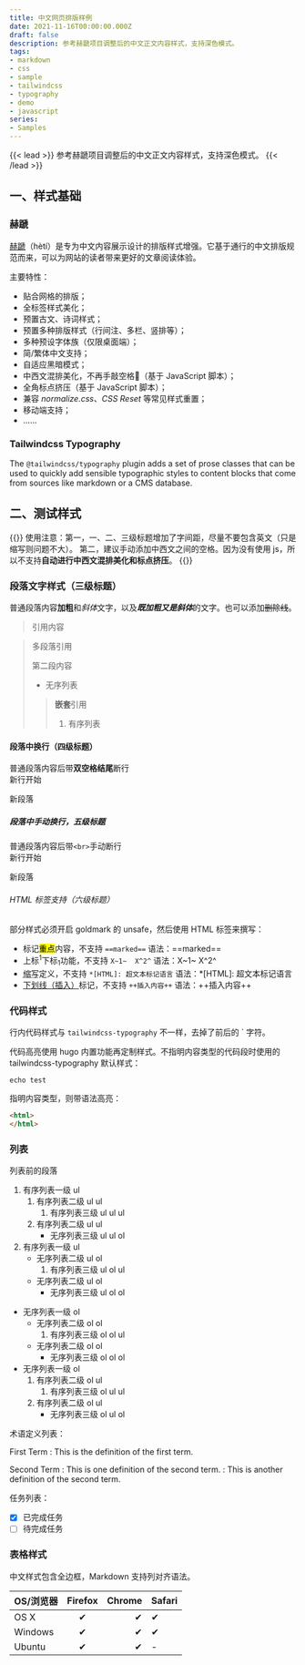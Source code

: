 ```yaml
---
title: 中文网页排版样例
date: 2021-11-16T00:00:00.000Z
draft: false
description: 参考赫蹏项目调整后的中文正文内容样式，支持深色模式。
tags: 
- markdown
- css
- sample
- tailwindcss
- typography
- demo
- javascript
series:
- Samples
---
```


{{< lead >}}
参考赫蹏项目调整后的中文正文内容样式，支持深色模式。
{{< /lead >}}

## 一、样式基础

### 赫蹏

[赫蹏](https://github.com/sivan/heti)（hètí）是专为中文内容展示设计的排版样式增强。它基于通行的中文排版规范而来，可以为网站的读者带来更好的文章阅读体验。

主要特性：
- 贴合网格的排版；
- 全标签样式美化；
- 预置古文、诗词样式；
- 预置多种排版样式（行间注、多栏、竖排等）；
- 多种预设字体族（仅限桌面端）；
- 简/繁体中文支持；
- 自适应黑暗模式；
- 中西文混排美化，不再手敲空格👏（基于 JavaScript 脚本）；
- 全角标点挤压（基于 JavaScript 脚本）；
- 兼容 *normalize.css*、*CSS Reset* 等常见样式重置；
- 移动端支持；
- ……

### Tailwindcss Typography

The `@tailwindcss/typography` plugin adds a set of prose classes that can be used to quickly add sensible typographic styles to content blocks that come from sources like markdown or a CMS database.

## 二、测试样式

{{<alert>}}
使用注意：第一，一、二、三级标题增加了字间距，尽量不要包含英文（只是缩写则问题不大）。
第二，建议手动添加中西文之间的空格。因为没有使用 js，所以不支持**自动进行中西文混排美化和标点挤压**。
{{</alert>}}

### 段落文字样式（三级标题）
普通段落内容**加粗**和*斜体*文字，以及***既加粗又是斜体***的文字。也可以添加~~删除线~~。

> 引用内容

> 多段落引用
>
> 第二段内容
> - 无序列表
>> **嵌套**引用
>> 1. 有序列表

#### 段落中换行（四级标题）
普通段落内容后带**双空格结尾**断行  
新行开始

新段落
##### 段落中手动换行，五级标题
普通段落内容后带`<br>`手动断行<br>
新行开始

新段落

###### HTML 标签支持（六级标题）
部分样式必须开启 goldmark 的 unsafe，然后使用 HTML 标签来撰写：
* 标记<mark>重点</mark>内容，不支持 `==marked==` 语法：==marked==
* 上标<sup>1</sup>下标<sub>1</sub>功能，不支持 `X~1~  X^2^` 语法：X~1~  X^2^
* <abbr title="缩略语">缩写</abbr>定义，不支持 `*[HTML]: 超文本标记语言` 语法：*[HTML]: 超文本标记语言
* <ins>下划线（插入）</ins>标记，不支持 `++插入内容++` 语法：++插入内容++

### 代码样式
行内代码样式与 `tailwindcss-typography` 不一样，去掉了前后的 ` 字符。

代码高亮使用 hugo 内置功能再定制样式。不指明内容类型的代码段时使用的 tailwindcss-typography 默认样式：
```
echo test
```

指明内容类型，则带语法高亮：

```html
<html>
</html>
```

### 列表

列表前的段落
1. 有序列表一级 ul
    1. 有序列表二级 ul ul
        1. 有序列表三级 ul ul ul
    1. 有序列表二级 ul ul
        - 无序列表三级 ul ul ol
2. 有序列表一级 ul
    - 无序列表二级 ul ol
        1. 有序列表三级 ul ol ul
    - 无序列表二级 ul ol
        - 无序列表三级 ul ol ol

- 无序列表一级 ol
    - 无序列表二级 ol ol
        1. 有序列表三级 ol ol ul
    - 无序列表二级 ol ol
        - 无序列表三级 ol ol ol
- 无序列表一级 ol
    1. 有序列表二级 ol ul
        1. 有序列表三级 ol ul ul
    1. 有序列表二级 ol ul
        - 无序列表三级 ol ul ol

术语定义列表：

First Term
: This is the definition of the first term.

Second Term
: This is one definition of the second term.
: This is another definition of the second term.

任务列表：

- [x] 已完成任务
- [ ] 待完成任务

### 表格样式
中文样式包含全边框，Markdown 支持列对齐语法。

| OS/浏览器 | Firefox | Chrome | Safari |
| --- | :---: | ---: | --- |
| OS X | ✔ | ✔ | ✔ |
| Windows | ✔ | ✔ | ✔ |
| Ubuntu | ✔ | ✔ | - |
